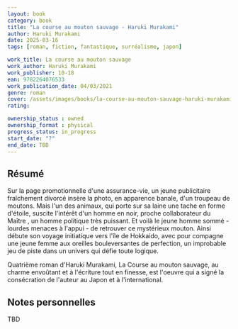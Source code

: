 ```yaml
---
layout: book
category: book
title: "La course au mouton sauvage - Haruki Murakami"
author: Haruki Murakami
date: 2025-03-16
tags: [roman, fiction, fantastique, surréalisme, japon]

work_title: La course au mouton sauvage
work_author: Haruki Murakami
work_publisher: 10-18
ean: 9782264076533
work_publication_date: 04/03/2021
genre: roman
cover: /assets/images/books/la-course-au-mouton-sauvage-haruki-murakami/cover.jpg
rating:

ownership_status : owned
ownership_format : physical
progress_status: in_progress
start_date: "?"
end_date: TBD
---
```

## Résumé
Sur la page promotionnelle d'une assurance-vie, un jeune publicitaire fraîchement divorcé insère la photo, en apparence banale, d'un troupeau de moutons. Mais l'un des animaux, qui porte sur sa laine une tache en forme d'étoile, suscite l'intérêt d'un homme en noir, proche collaborateur du Maître , un homme politique très puissant. Et voilà le jeune homme sommé - lourdes menaces à l'appui - de retrouver ce mystérieux mouton. Ainsi débute son voyage initiatique vers l'île de Hokkaido, avec pour compagne une jeune femme aux oreilles bouleversantes de perfection, un improbable jeu de piste dans un univers qui défie toute logique.

Quatrième roman d'Haruki Murakami, La Course au mouton sauvage, au charme envoûtant et à l'écriture tout en finesse, est l'oeuvre qui a signé la consécration de l'auteur au Japon et à l'international.

## Notes personnelles
TBD
